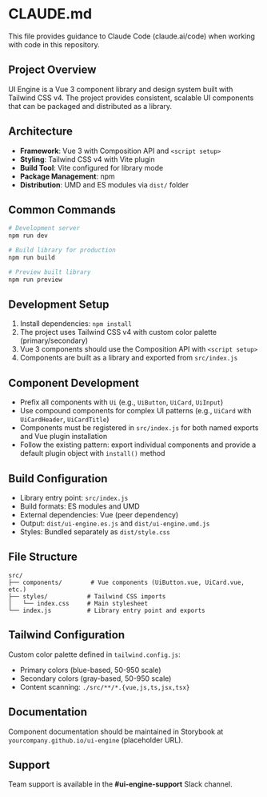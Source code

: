 # CLAUDE.md

This file provides guidance to Claude Code (claude.ai/code) when working with code in this repository.

## Project Overview
UI Engine is a Vue 3 component library and design system built with Tailwind CSS v4. The project provides consistent, scalable UI components that can be packaged and distributed as a library.

## Architecture
- **Framework**: Vue 3 with Composition API and `<script setup>`
- **Styling**: Tailwind CSS v4 with Vite plugin
- **Build Tool**: Vite configured for library mode
- **Package Management**: npm
- **Distribution**: UMD and ES modules via `dist/` folder

## Common Commands
```bash
# Development server
npm run dev

# Build library for production
npm run build

# Preview built library
npm run preview
```

## Development Setup
1. Install dependencies: `npm install`
2. The project uses Tailwind CSS v4 with custom color palette (primary/secondary)
3. Vue 3 components should use the Composition API with `<script setup>`
4. Components are built as a library and exported from `src/index.js`

## Component Development
- Prefix all components with `Ui` (e.g., `UiButton`, `UiCard`, `UiInput`)
- Use compound components for complex UI patterns (e.g., `UiCard` with `UiCardHeader`, `UiCardTitle`)
- Components must be registered in `src/index.js` for both named exports and Vue plugin installation
- Follow the existing pattern: export individual components and provide a default plugin object with `install()` method

## Build Configuration
- Library entry point: `src/index.js`
- Build formats: ES modules and UMD
- External dependencies: Vue (peer dependency)
- Output: `dist/ui-engine.es.js` and `dist/ui-engine.umd.js`
- Styles: Bundled separately as `dist/style.css`

## File Structure
```
src/
├── components/        # Vue components (UiButton.vue, UiCard.vue, etc.)
├── styles/           # Tailwind CSS imports
│   └── index.css     # Main stylesheet
└── index.js          # Library entry point and exports
```

## Tailwind Configuration
Custom color palette defined in `tailwind.config.js`:
- Primary colors (blue-based, 50-950 scale)
- Secondary colors (gray-based, 50-950 scale)
- Content scanning: `./src/**/*.{vue,js,ts,jsx,tsx}`

## Documentation
Component documentation should be maintained in Storybook at `yourcompany.github.io/ui-engine` (placeholder URL).

## Support
Team support is available in the **#ui-engine-support** Slack channel.
